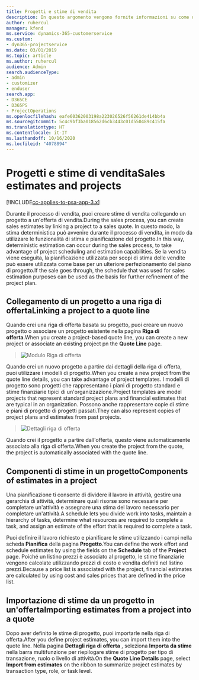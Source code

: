 ```yaml
---
title: Progetti e stime di vendita
description: In questo argomento vengono fornite informazioni su come utilizzare la pianificazione e le stime nel processo di vendita.
author: ruhercul
manager: kfend
ms.service: dynamics-365-customerservice
ms.custom:
- dyn365-projectservice
ms.date: 03/01/2019
ms.topic: article
ms.author: ruhercul
audience: Admin
search.audienceType:
- admin
- customizer
- enduser
search.app:
- D365CE
- D365PS
- ProjectOperations
ms.openlocfilehash: eafe60362003198a223026526f56261de414bb4a
ms.sourcegitcommit: 5c4c9bf3ba018562d6cb3443c01d550489c415fa
ms.translationtype: HT
ms.contentlocale: it-IT
ms.lasthandoff: 10/16/2020
ms.locfileid: "4078894"
---
```

# <a name="sales-estimates-and-projects"></a><span data-ttu-id="12519-103">Progetti e stime di vendita</span><span class="sxs-lookup"><span data-stu-id="12519-103">Sales estimates and projects</span></span>

[!INCLUDE[cc-applies-to-psa-app-3.x](../includes/cc-applies-to-psa-app-3x.md)]

<span data-ttu-id="12519-104">Durante il processo di vendita, puoi creare stime di vendita collegando un progetto a un'offerta di vendita.</span><span class="sxs-lookup"><span data-stu-id="12519-104">During the sales process, you can create sales estimates by linking a project to a sales quote.</span></span> <span data-ttu-id="12519-105">In questo modo, la stima deterministica può avvenire durante il processo di vendita, in modo da utilizzare le funzionalità di stima e pianificazione del progetto.</span><span class="sxs-lookup"><span data-stu-id="12519-105">In this way, deterministic estimation can occur during the sales process, to take advantage of project scheduling and estimation capabilities.</span></span> <span data-ttu-id="12519-106">Se la vendita viene eseguita, la pianificazione utilizzata per scopi di stima delle vendite può essere utilizzata come base per un ulteriore perfezionamento del piano di progetto.</span><span class="sxs-lookup"><span data-stu-id="12519-106">If the sale goes through, the schedule that was used for sales estimation purposes can be used as the basis for further refinement of the project plan.</span></span>

## <a name="linking-a-project-to-a-quote-line"></a><span data-ttu-id="12519-107">Collegamento di un progetto a una riga di offerta</span><span class="sxs-lookup"><span data-stu-id="12519-107">Linking a project to a quote line</span></span>

<span data-ttu-id="12519-108">Quando crei una riga di offerta basata su progetto, puoi creare un nuovo progetto o associare un progetto esistente nella pagina **Riga di offerta**.</span><span class="sxs-lookup"><span data-stu-id="12519-108">When you create a project-based quote line, you can create a new project or associate an existing project pn the **Quote Line** page.</span></span> 

> ![Modulo Riga di offerta](media/project-8.png)
 
<span data-ttu-id="12519-110">Quando crei un nuovo progetto a partire dai dettagli della riga di offerta, puoi utilizzare i modelli di progetto.</span><span class="sxs-lookup"><span data-stu-id="12519-110">When you create a new project from the quote line details, you can take advantage of project templates.</span></span> <span data-ttu-id="12519-111">I modelli di progetto sono progetti che rappresentano i piani di progetto standard e stime finanziarie tipici di un'organizzazione.</span><span class="sxs-lookup"><span data-stu-id="12519-111">Project templates are model projects that represent standard project plans and financial estimates that are typical in an organization.</span></span> <span data-ttu-id="12519-112">Possono anche rappresentare copie di stime e piani di progetto di progetti passati.</span><span class="sxs-lookup"><span data-stu-id="12519-112">They can also represent copies of project plans and estimates from past projects.</span></span>

> ![Dettagli riga di offerta](media/project-9.png)
  
<span data-ttu-id="12519-114">Quando crei il progetto a partire dall'offerta, questo viene automaticamente associato alla riga di offerta.</span><span class="sxs-lookup"><span data-stu-id="12519-114">When you create the project from the quote, the project is automatically associated with the quote line.</span></span>

## <a name="components-of-estimates-in-a-project"></a><span data-ttu-id="12519-115">Componenti di stime in un progetto</span><span class="sxs-lookup"><span data-stu-id="12519-115">Components of estimates in a project</span></span>

<span data-ttu-id="12519-116">Una pianificazione ti consente di dividere il lavoro in attività, gestire una gerarchia di attività, determinare quali risorse sono necessarie per completare un'attività e assegnare una stima del lavoro necessario per completare un'attività.</span><span class="sxs-lookup"><span data-stu-id="12519-116">A schedule lets you divide work into tasks, maintain a hierarchy of tasks, determine what resources are required to complete a task, and assign an estimate of the effort that is required to complete a task.</span></span>

<span data-ttu-id="12519-117">Puoi definire il lavoro richiesto e pianificare le stime utilizzando i campi nella scheda **Pianifica** della pagina **Progetto**.</span><span class="sxs-lookup"><span data-stu-id="12519-117">You can define the work effort and schedule estimates by using the fields on the **Schedule** tab of the **Project** page.</span></span> <span data-ttu-id="12519-118">Poiché un listino prezzi è associato al progetto, le stime finanziarie vengono calcolate utilizzando prezzi di costo e vendita definiti nel listino prezzi.</span><span class="sxs-lookup"><span data-stu-id="12519-118">Because a price list is associated with the project, financial estimates are calculated by using cost and sales prices that are defined in the price list.</span></span>

## <a name="importing-estimates-from-a-project-into-a-quote"></a><span data-ttu-id="12519-119">Importazione di stime da un progetto in un'offerta</span><span class="sxs-lookup"><span data-stu-id="12519-119">Importing estimates from a project into a quote</span></span>

<span data-ttu-id="12519-120">Dopo aver definito le stime di progetto, puoi importarle nella riga di offerta.</span><span class="sxs-lookup"><span data-stu-id="12519-120">After you define project estimates, you can import them into the quote line.</span></span> <span data-ttu-id="12519-121">Nella pagina **Dettagli riga di offerta** , seleziona **Importa da stime** nella barra multifunzione per riepilogare stime di progetto per tipo di transazione, ruolo o livello di attività.</span><span class="sxs-lookup"><span data-stu-id="12519-121">On the **Quote Line Details** page, select **Import from estimates** on the ribbon to summarize project estimates by transaction type, role, or task level.</span></span>
